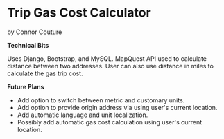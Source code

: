 # Trip Gas Cost Calculator
by Connor Couture

**Technical Bits**

Uses Django, Bootstrap, and MySQL. MapQuest API used to calculate distance between two addresses. User can also use distance in miles to calculate the gas trip cost.

**Future Plans**

- Add option to switch between metric and customary units.
- Add option to provide origin address via using user's current location.
- Add automatic language and unit localization.
- Possibly add automatic gas cost calculation using user's current location.
